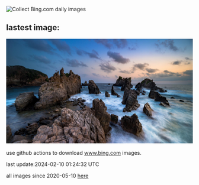 ![Collect Bing.com daily images](https://github.com/counter2015/bing-daily-images/workflows/Collect%20Bing.com%20daily%20images/badge.svg)
## lastest image:
![](images/PegadungRocks.jpg)

use github actions to download www.bing.com images.

last update:2024-02-10 01:24:32 UTC

all images since 2020-05-10 [here](https://github.com/counter2015/bing-daily-images/tree/master/images) 

